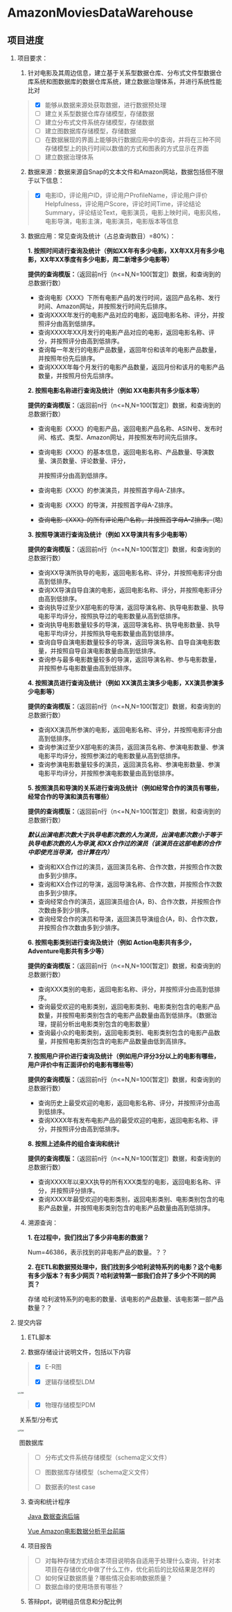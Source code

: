 # AmazonMoviesDataWarehouse
## 项目进度

1. 项目要求：
   1.  针对电影及其周边信息，建立基于关系型数据仓库、分布式文件型数据仓库系统和图数据库的数据仓库系统，建立数据治理体系，并进行系统性能比对
     >- [x] 能够从数据来源处获取数据，进行数据预处理
     >- [ ] 建立关系型数据仓库存储模型，存储数据
     >- [ ] 建立分布式文件系统存储模型，存储数据
     >- [ ] 建立图数据库存储模型，存储数据
     >- [ ] 在数据展现的界面上能够执行数据应用中的查询，并将在三种不同存储模型上的执行时间以数值的方式和图表的方式显示在界面
     >- [ ] 建立数据治理体系

   2.  数据来源：数据来源自Snap的文本文件和Amazon网站，数据包括但不限于以下信息：

     >- [x] 电影ID，评论用户ID，评论用户ProfileName，评论用户评价Helpfulness，评论用户Score，评论时间Time，评论结论Summary，评论结论Text，电影演员，电影上映时间，电影风格，电影导演，电影主演，电影演员，电影版本等信息
   3. 数据应用：常见查询及统计（占总查询数目）=80%）：

      **1. 按照时间进行查询及统计（例如XX年有多少电影，XX年XX月有多少电影，XX年XX季度有多少电影，周二新增多少电影等）**

        **提供的查询模版：**（返回前n行（n<=N,N=100[暂定]）数据，和查询到的总数据行数）

         - 查询电影《XXX》下所有电影产品的发行时间，返回产品名称、发行时间、Amazon网址，并按照发行时间先后排序。
         - 查询XXXX年发行的电影产品对应的电影，返回电影名称、评分，并按照评分由高到低排序。
         - 查询XXXX年XX月发行的电影产品对应的电影，返回电影名称、评分，并按照评分由高到低排序。
         - 查询每一年发行的电影产品数量，返回年份和该年的电影产品数量，并按照年份先后排序。
         - 查询XXXX年每个月发行的电影产品数量，返回月份和该月的电影产品数量，并按照月份先后排序。

      **2. 按照电影名称进行查询及统计（例如 XX电影共有多少版本等）**

        **提供的查询模版：**（返回前n行（n<=N,N=100[暂定]）数据，和查询到的总数据行数）

         - 查询电影《XXX》的电影产品，返回电影产品名称、ASIN号、发布时间、格式、类型、Amazon网址，并按照发布时间先后排序。

         - 查询电影《XXX》的基本信息，返回电影名称、产品数量、导演数量、演员数量、评论数量、评分，

           并按照评分由高到低排序。

         - 查询电影《XXX》的参演演员，并按照首字母A-Z排序。

         - 查询电影《XXX》的导演，并按照首字母A-Z排序。

         - ~~查询电影《XXX》的所有评论用户名称，并按照首字母A-Z排序。~~(略)

      **3. 按照导演进行查询及统计（例如 XX导演共有多少电影等）**

        **提供的查询模版：**（返回前n行（n<=N,N=100[暂定]）数据，和查询到的总数据行数）

        - 查询XX导演所执导的电影，返回电影名称、评分，并按照电影评分由高到低排序。
        - 查询XX导演自导自演的电影，返回电影名称、评分，并按照电影评分由高到低排序。
        - 查询执导过至少X部电影的导演，返回导演名称、执导电影数量、执导电影平均评分，按照执导过的电影数量从高到低排序。
        - 查询执导电影数量较多的导演，返回导演名称、执导电影数量、执导电影平均评分，并按照执导电影数量由高到低排序。
        - 查询自导自演电影数量较多的导演，返回导演名称、自导自演电影数量，并按照自导自演电影数量由高到低排序。
        - 查询参与最多电影数量较多的导演，返回导演名称、参与电影数量，并按照参与电影数量由高到低排序。

      **4. 按照演员进行查询及统计（例如 XX演员主演多少电影，XX演员参演多少电影等）**

        **提供的查询模版：**（返回前n行（n<=N,N=100[暂定]）数据，和查询到的总数据行数）
        - 查询XX演员所参演的电影，返回电影名称、评分，并按照电影评分由高到低排序。
        - 查询参演过至少X部电影的演员，返回演员名称、参演电影数量、参演电影平均评分，按照参演过的电影数量从高到低排序。
        - 查询参演电影数量较多的演员，返回演员名称、参演电影数量、参演电影平均评分，并按照参演电影数量由高到低排序。

      **5. 按照演员和导演的关系进行查询及统计（例如经常合作的演员有哪些，经常合作的导演和演员有哪些）**

        **提供的查询模版：**（返回前n行（n<=N,N=100[暂定]）数据，和查询到的总数据行数）

         ***默认出演电影次数大于执导电影次数的人为演员，出演电影次数小于等于执导电影次数的人为导演,和XX合作过的演员（该演员在这部电影的合作中即使充当导演，也计算在内）***

        - 查询和XX合作过的演员，返回演员名称、合作次数，并按照合作次数由多到少排序。
        - 查询和XX合作过的导演，返回导演名称、合作次数，并按照合作次数由多到少排序。
        - 查询经常合作的演员，返回演员组合{A，B}、合作次数，并按照合作次数由多到少排序。
        - 查询经常合作的演员和导演，返回演员导演组合{A，B}、合作次数，并按照合作次数由多到少排序。

      **6. 按照电影类别进行查询及统计（例如 Action电影共有多少，Adventure电影共有多少等）**

        **提供的查询模版：**（返回前n行（n<=N,N=100[暂定]）数据，和查询到的总数据行数）
        - 查询XXX类别的电影，返回电影名称、评分，并按照评分由高到低排序。
        - 查询最受欢迎的电影类别，返回电影类别、电影类别包含的电影产品数量，并按照电影类别包含的电影产品数量由高到低排序。（数据治理，提前分析出电影类别包含的电影数量）
        - 查询最小众的电影类别，返回电影类别、电影类别包含的电影产品数量，并按照电影类别包含的电影产品数量由低到高排序。

      **7. 按照用户评价进行查询及统计（例如用户评分3分以上的电影有哪些，用户评价中有正面评价的电影有哪些等）**

        **提供的查询模版：**（返回前n行（n<=N,N=100[暂定]）数据，和查询到的总数据行数）
        - 查询历史上最受欢迎的电影，返回电影名称、评分，并按照评分由高到低排序。
        - 查询XXXX年有发布电影产品的最受欢迎的电影，返回电影名称、评分，并按照评分由高到低排序。

      **8. 按照上述条件的组合查询和统计**

        **提供的查询模版：**（返回前n行（n<=N,N=100[暂定]）数据，和查询到的总数据行数）
        - 查询XXXX年以来XX执导的所有XXX类型的电影，返回电影名称、评分，并按照评分排序。
        - 查询XXXX年最受欢迎的电影类别，返回电影类别、电影类别包含的电影产品数量，并按照电影类别包含的电影产品数量由高到低排序。


   4. 溯源查询：

      **1. 在过程中，我们找出了多少非电影的数据？**

      Num=46386，表示找到的非电影产品的数量。？？

      **2. 在ETL和数据预处理中，我们找到多少哈利波特系列的电影？这个电影有多少版本？有多少网页？哈利波特第一部我们合并了多少个不同的网页？**

      存储 哈利波特系列的电影的数量、该电影的产品数量、该电影第一部产品数量？？

2. 提交内容

   1. ETL脚本

   2. 数据存储设计说明文件，包括以下内容
     >- [x] E-R图
     >
     >- [x] 逻辑存储模型LDM
   
      <img src="/期末项目/img/LDM.png" alt="LDM" style="zoom:30%;" />
   
     >- [x] 物理存储模型PDM
   
   ​     关系型/分布式
   
      <img src="/期末项目/img/PDM.png" alt="PDM" style="zoom:30%;" /> 
   
   
   
   ​     图数据库
   
   
   
     >- [ ] 分布式文件系统存储模型（schema定义文件）
     >
     >- [ ] 图数据库存储模型（schema定义文件）
     >
     >- [ ] 数据表的test case
   
   3. 查询和统计程序
   
      [Java 数据查询后端]()
   
      
   
      [Vue Amazon电影数据分析平台前端]()
   
   4. 项目报告
   
     >- [ ] 对每种存储方式结合本项目说明各自适用于处理什么查询，针对本项目在存储优化中做了什么工作，优化前后的比较结果是怎样的
     >- [ ] 如何保证数据质量？哪些情况会影响数据质量？
     >- [ ] 数据血缘的使用场景有哪些？
   
   5. 答辩ppt，说明组员信息和分配比例


